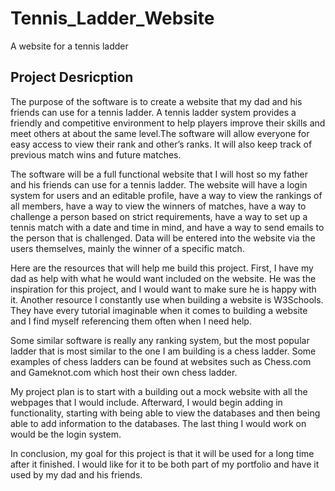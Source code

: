 # Tennis_Ladder_Website
A website for a tennis ladder

## Project Desricption 

The purpose of the software is to create a website that my dad and his friends can use for a tennis ladder. A tennis ladder system provides a friendly and competitive environment to help players improve their skills and meet others at about the same level.The software will allow everyone for easy access to view their rank and other’s ranks. It will also keep track of previous match wins and future matches.

The software will be a full functional website that I will host so my father and his friends can use for a tennis ladder. The website will have a login system for users and an editable profile, have a way to view the rankings of all members, have a way to view the winners of matches, have a way to challenge a person based on strict requirements, have a way to set up a tennis match with a date and time in mind, and have a way to send emails to the person that is challenged. Data will be entered into the website via the users themselves, mainly the winner of a specific match.

Here are the resources that will help me build this project. First, I have my dad as help with what he would want included on the website. He was the inspiration for this project, and I would want to make sure he is happy with it. Another resource I constantly use when building a website is W3Schools. They have every tutorial imaginable when it comes to building a website and I find myself referencing them often when I need help. 

Some similar software is really any ranking system, but the most popular ladder that is most similar to the one I am building is a chess ladder. Some examples of chess ladders can be found at websites such as Chess.com and Gameknot.com which host their own chess ladder.

My project plan is to start with a building out a mock website with all the webpages that I would include. Afterward, I would begin adding in functionality, starting with being able to view the databases and then being able to add information to the databases. The last thing I would work on would be the login system.

In conclusion, my goal for this project is that it will be used for a long time after it finished. I would like for it to be both part of my portfolio and have it used by my dad and his friends.

